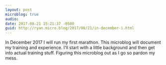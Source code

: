 ```yaml
---
layout: post
microblog: true
audio: 
date: 2017-08-21 15:21:37 -0500
guid: http://ryan.micro.blog/2017/08/21/in-december-i.html
---
```

In December 2017 I will run my first marathon. This microblog will document my training and experience. I'll start with a little background and then get into actual training stuff. Figuring this microblog out as I go so pardon my mess.
